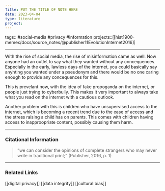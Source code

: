 ```yaml
---
Title: PUT THE TITLE OF NOTE HERE
date: 2023-04-04
type: literature
project:
---
```

tags:: #social-media #privacy #information
projects::[[hist1900-memex/docs/source_notes/@publisher11EvolutionInternet2016]]


---

With the rise of social media, the rise of misinformation came as well. Now anyone had an outlet to say what they wanted without any concequences. Especially in the early, lawless days of the internet, you could basically say anyhting you wanted under a pseudonym and there would be no one caring enough to provide any concequences for this. 

This is prevelant now, with the idea of fake propoganda on the internet, or people just trying to cyberbully. This makes it very important to always take what you read on the internet with a cautious outlook. 

Another problem with this is children who have unsupervised access to the internet, which is becoming a recent trend due to the ease of access and the stress raising a child has on parents. This comes with children having access to inapproopriate content, possibly causing them harm.

---
### Citational Information

>“we can consider the opinions of complete strangers who may never write in traditional print;” (Publisher, 2016, p. 1) 

---

### Related Links

[[digital privacy]]
[[data integrity]]
[[cultural bias]]
